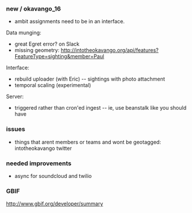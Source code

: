 ### new / okavango_16

- ambit assignments need to be in an interface.

Data munging:
- great Egret error? on Slack
- missing geometry: http://intotheokavango.org/api/features?FeatureType=sighting&member=Paul

Interface:
- rebuild uploader (with Eric) -- sightings with photo attachment
- temporal scaling (experimental)

Server:
- triggered rather than cron'ed ingest -- ie, use beanstalk like you should have


### issues
- things that arent members or teams and wont be geotagged:
    intotheokavango twitter


### needed improvements
- async for soundcloud and twilio


### GBIF
http://www.gbif.org/developer/summary